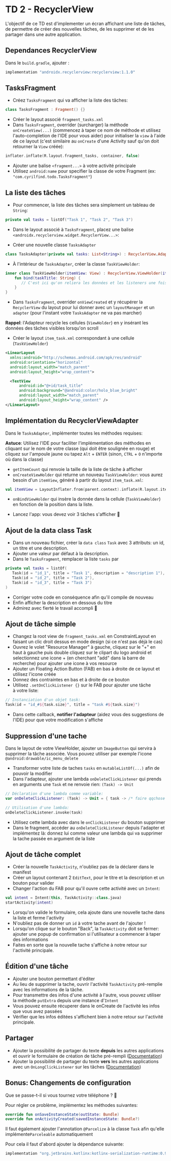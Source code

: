 # TD 2 - RecyclerView

L'objectif de ce TD est d'implementer un écran affichant une liste de tâches, de permettre de créer des nouvelles tâches, de les supprimer et de les partager dans une autre application.

## Dependances RecyclerView
Dans le `build.gradle`, ajouter :

```groovy
implementation "androidx.recyclerview:recyclerview:1.1.0"
```

## TasksFragment
- Créez `TasksFragment` qui va afficher la liste des tâches:

```kotlin
class TasksFragment : Fragment() {}
```
- Créer le layout associé `fragment_tasks.xml`
- Dans `TasksFragment`, overrider (surcharger) la méthode `onCreateView(...)` (commencez à taper ce nom de méthode et utilisez l'auto-completion de l'IDE pour vous aider) pour initialiser la `view` à l'aide de ce layout (c'est similaire au `onCreate` d'une Activity sauf qu'on doit retourner la `View` créée):

```kotlin
inflater.inflate(R.layout.fragment_tasks, container, false)
```
- Ajouter une balise `<fragment...>` à votre activité principale
- Utilisez `android:name` pour specifier la classe de votre Fragment (ex: `"com.cyrilfind.todo.TasksFragment"`)

## La liste des tâches

- Pour commencer, la liste des tâches sera simplement un tableau de `String`:

```kotlin
private val tasks = listOf("Task 1", "Task 2", "Task 3")
```

- Dans le layout associé à `TasksFragment`, placez une balise `<androidx.recyclerview.widget.RecyclerView...>`:

- Créer une nouvelle classe `TasksAdapter`

```kotlin
class TasksAdapter(private val tasks: List<String>) : RecyclerView.Adapter<TaskViewHolder>() {}
```

- À l'intérieur de `TasksAdapter`, créer la classe `TaskViewHolder`:

```kotlin
inner class TaskViewHolder(itemView: View) : RecyclerView.ViewHolder(itemView) {
	fun bind(taskTitle: String) {
	   // C'est ici qu'on reliera les données et les listeners une fois l'adapteur implémenté
	}
}
```

- Dans `TasksFragment`, overrider `onViewCreated` et y récupérer la `RecyclerView` du layout pour lui donner avec un `layoutManager` et un `adapter` (pour l'instant votre `TasksAdapter` ne va pas marcher)

**Rappel**: l'Adapteur recycle les cellules (`ViewHolder`) en y insérant les données des tâches visibles lorsqu'on scroll


- Créer le layout `item_task.xml` correspondant à une cellule (`TaskViewHolder`)

```xml
<LinearLayout 
  xmlns:android="http://schemas.android.com/apk/res/android"
  android:orientation="horizontal" 
  android:layout_width="match_parent"
  android:layout_height="wrap_content">

  <TextView
      android:id="@+id/task_title"
      android:background="@android:color/holo_blue_bright"
      android:layout_width="match_parent"
      android:layout_height="wrap_content" />
</LinearLayout>
```

## Implémentation du RecyclerViewAdapter

Dans le `TasksAdapter`, implémenter toutes les méthodes requises:

**Astuce**: Utilisez l'IDE pour faciliter l'implémentation des méthodes en cliquant sur le nom de votre classe (qui doit être soulignée en rouge) et cliquez sur l'ampoule jaune ou tapez `Alt` + `ENTER` (sinon, `CTRL` + `O` n'importe où dans la classe)

- `getItemCount` qui renvoie la taille de la liste de tâche à afficher
- `onCreateViewHolder` qui returne un nouveau `TaskViewHolder`: vous aurez besoin d'un `itemView`, généré à partir du layout `item_task.xml`: 

```kotlin
val itemView = LayoutInflater.from(parent.context).inflate(R.layout.item_task, parent, false)
```

- `onBindViewHolder` qui insère la donnée dans la cellule (`TaskViewHolder`) en fonction de la position dans la liste.

- Lancez l'app: vous devez voir 3 tâches s'afficher 👏

## Ajout de la data class Task

- Dans un nouveau fichier, créer la `data class` `Task` avec 3 attributs: un id, un titre et une description. 
- Ajouter une valeur par défaut à la description.
- Dans le `TasksFragment`, remplacer la liste `tasks` par

 ```kotlin       
private val tasks = listOf(
	Task(id = "id_1", title = "Task 1", description = "description 1"), 
	Task(id = "id_2", title = "Task 2"), 
	Task(id = "id_3", title = "Task 3")
)
```

- Corriger votre code en conséquence afin qu'il compile de nouveau
- Enfin afficher la description en dessous du titre
- Admirez avec fierté le travail accompli 🤩


## Ajout de tâche simple

- Changez la root view de `fragment_tasks.xml` en ConstraintLayout en faisant un clic droit dessus en mode design (si ce n'est pas déjà le cas)
- Ouvrez le volet "Resource Manager" à gauche, cliquez sur le "+" en haut à gauche puis double cliquez sur le clipart du logo android et selectionnez une icone + (en cherchant "add" dans la barre de recherche) pour ajouter une icone à vos resource
- Ajouter un Floating Action Button (FAB) en bas à droite de ce layout et utilisez l'icone créée 
- Donnez des contraintes en bas et à droite de ce bouton
- Utilisez `.setOnClickListener {}` sur le FAB pour ajouter une tâche à votre liste:

```kotlin
// Instanciation d'un objet task:
Task(id = "id_#${task.size}", title = "task #${task.size}")
```

- Dans cette callback, **notifier l'adapteur** (aidez vous des suggestions de l'IDE) pour que votre modification s'affiche


## Suppression d'une tache

Dans le layout de votre ViewHolder, ajouter un `ImageButton` qui servira à supprimer la tâche associée. Vous pouvez utiliser par exemple l'icone `@android:drawable/ic_menu_delete`

- Transformer votre liste de taches `tasks` en `mutableListOf(...)` afin de pouvoir la modifier 
- Dans l'adapteur, ajouter une lambda `onDeleteClickListener` qui prends en arguments une `Task` et ne renvoie rien: `(Task) -> Unit`

```kotlin
// Déclaration d'une lambda comme variable:
var onDeleteClickListener: (Task) -> Unit = { task -> /* faire qqchose */ }

// Utilisation d'une lambda:
onDeleteClickListener.invoke(task)
```

- Utilisez cette lambda avec dans le `onClickListener` du bouton supprimer
- Dans le fragment, accéder au `onDeleteClickListener` depuis l'adapter et implémentez là: donnez lui comme valeur une lambda qui va supprimer la tache passée en argument de la liste 


## Ajout de tâche complet

- Créer la nouvelle `TaskActivity`, n'oubliez pas de la déclarer dans le manifest
- Créer un layout contenant 2 `EditText`, pour le titre et la description et un bouton pour valider
- Changer l'action du FAB pour qu'il ouvre cette activité avec un `Intent`:

```kotlin
val intent = Intent(this, TaskActivity::class.java)
startActivity(intent)
```
- Lorsqu'on valide le formulaire, cela ajoute dans une nouvelle tache dans la liste et ferme l'activity
- N'oubliez pas de donner un `id` à votre tache avant de l'ajouter !
- Lorsqu'on clique sur le bouton "Back", la `TaskActivity` doit se fermer: ajouter une popup de confirmation si l'utilisateur a commencer à taper des informations
- Faites en sorte que la nouvelle tache s'affiche à notre retour sur l'activité principale.

## Édition d'une tâche

- Ajouter une bouton permettant d'éditer
- Au lieu de supprimer la tache, ouvrir l'activité `TaskActivity` pré-remplie avec les informations de la tâche.
- Pour transmettre des infos d'une activité à l'autre, vous pouvez utiliser la méthode `putExtra` depuis une instance d'`Intent`
- Vous pouvez ensuite récuperer dans le onCreate de l'activité les infos que vous avez passées
- Vérifier que les infos éditées s'affichent bien à notre retour sur l'activité principale.

## Partager

- Ajouter la possibilité de partager du texte **depuis** les autres applications et ouvrir le formulaire de création de tâche pré-rempli ([Documentation][1])
- Ajouter la possibilité de partager du texte **vers** les autres applications avec un `OnLongClickListener` sur les tâches ([Documentation][2])


## Bonus: Changements de configuration

Que se passe-t-il si vous tournez votre téléphone ? 🤔

Pour régler ce problème, implémentez les méthodes suivantes:

```kotlin
override fun onSaveInstanceState(outState: Bundle)
override fun onActivityCreated(savedInstanceState: Bundle?)
```

Il faut également ajouter l'annotation `@Parcelize` à la classe `Task` afin qu'elle implémente`Parceleable` automatiquement 

Pour cela il faut d'abord ajouter la dépendance suivante:

```groovy
implementation "org.jetbrains.kotlinx:kotlinx-serialization-runtime:0.9.1"
```


[1]: https://developer.android.com/training/sharing/receive

[2]: https://developer.android.com/training/sharing/send
